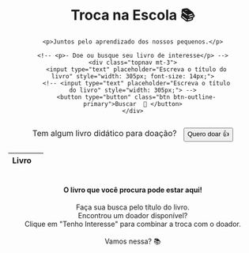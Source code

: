 <center>
  <div class="text-center" style="width: 80%;">
    <h1>Troca na Escola 📚</h1>

    <p>Juntos pelo aprendizado dos nossos pequenos.</p>

    <!-- <p>- Doe ou busque seu livro de interesse</p> -->
    <div class="topnav mt-3">
      <input type="text" placeholder="Escreva o título do livro" style="width: 305px; font-size: 14px;">
      <!-- <input type="text" placeholder="Escreva o título do livro" style="width: 305px;"> -->
      <button type="button" class="btn btn-outline-primary">Buscar  🔎 </button>
    </div>
  </div>
  <div class="text-center">
  <p style="display: inline-block; margin-right: 10px;"><span style="font-size: 1rem;">Tem algum livro didático para doação?</span></p>
  <button type="button" class="btn btn-primary" onclick="window.location.href='/donate'">Quero doar 👍</button>
</div>

  <table class="card-table table">
    <thead id="search-header">
      <tr>
        <th scope="col"><center>Livro</center></th>
        <th scope="col"><center></center></th>
      </tr>
    </thead>
    <tbody id="search-results">
      <!-- Search results will be appended here -->
    </tbody>
  </table>
</div>

</center>
<center><div class="card" style="width: 40rem;"></center>
  <div class="card-header">
    <center><h4><br>O livro que você procura pode estar aqui!</h4></center>
    <center><p>Faça sua busca pelo título do livro.<br>Encontrou um doador disponível?<br>Clique em "Tenho Interesse" para combinar a troca com o doador.<br><br>Vamos nessa? 📚</p></center>
  </div>

<script>
function hideSearchCard() {
    const searchCard = document.querySelector('.card');
    const searchHeader = document.querySelector('#search-header');
    searchCard.style.display = 'none';
    searchHeader.style.display = 'none';
}

hideSearchCard();

async function sendEmail(donationId) {
    // Fetch donation details
    const donationResponse = await fetch(`http://0.0.0.0:5001/api/donations?donation_id=${donationId}`);
    const donationData = await donationResponse.json();
    const userId = donationData.data[0].relationships.owner.id;
    const bookName = donationData.data[0].attributes.name;

    // Fetch user details
    const userResponse = await fetch(`http://0.0.0.0:5001/api/users?user_id=${userId}`);
    const userData = await userResponse.json();
    const recipient_email = userData.data[0].attributes.email;
    const recipient_name = userData.data[0].attributes.name;

    // Collect person's name and email
    const person_name = prompt("Por favor digite seu nome de contato:");
    const person_contact = prompt("Por favor, entre com seu contato (email ou celular):");

    // Send email
    const response = await fetch("/send-email", {
        method: "POST",
        headers: {
            "Content-Type": "application/json",
        },
        body: JSON.stringify({
            recipient_email: recipient_email,
            message: `Olá "${recipient_name}",  ${person_name}  com o contato (email ou celular): ${person_contact} está interessado no livro: "${bookName}". Basta agora entrar em contato com essa pessoa para vocês combinarem a troca! Boa troca - \n\n Time Troca Na Escola`,
        }),
    });

    if (response.ok) {
        alert("Email enviado! Agora é só aguardar o retorno da pessoa doadora :)");
    } else {
        alert("Failed to send email.");
    }
}

function performSearch() {
    document.querySelector('.card').style.display = 'block';
    document.querySelector('#search-header').style.display = 'table-header-group';

    async function fetchData() {
        const query = document.querySelector('input[type="text"]').value;
        const response = await fetch(`http://0.0.0.0:5001/api/donations?name=${query}`);
        const results = await response.json();
        const tableBody = document.querySelector('#search-results');
        tableBody.innerHTML = '';

        results.data.forEach(result => {
            const row = document.createElement('tr');
            const name = document.createElement('td');
            const userid = document.createElement('td');

            // Move the emailBtn creation here
            const emailBtn = document.createElement('td');
            const button = document.createElement('button');
            button.textContent = "Tenho interesse✨";
            button.className = "btn btn-primary";
            button.onclick = () => sendEmail(result.id);
            
            const centerElement = document.createElement('center');
            centerElement.appendChild(button);
            //emailBtn.appendChild(button);
            emailBtn.appendChild(centerElement);

            name.innerHTML = `<center>${result.attributes.name}</center>`;
            //userid.innerHTML = `<center><a href="#" onclick="sendEmail('${result.relationships.owner.email}')">${result.relationships.owner.id}</a></center>`;
            userid.innerHTML = `<center>${result.relationships.owner.id}</center>`;

            row.appendChild(name);
            //row.appendChild(userid);
            row.appendChild(emailBtn); // Add the email button to the row
            tableBody.appendChild(row);
        });
    }

    fetchData();
}

document.querySelector('.btn-outline-primary').addEventListener('click', performSearch);
document.querySelector('input[type="text"]').addEventListener('keydown', (event) => {
    if (event.key === 'Enter') {
        performSearch();
    }
});
</script>

